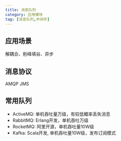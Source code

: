 ```yaml
---
title: 消息队列
category: 应用模块
tag: [消息队列,中间件]
---
```


## 应用场景
解耦合、削峰填谷、异步

## 消息协议
AMQP
JMS

## 常用队列
* ActiveMQ: 单机吞吐量万级，有较低概率丢失消息
* RabbitMQ: Erlang开发，单机吞吐万级
* RocketMQ: 阿里开源，单机吞吐量10W级
* Kafka: Scala开发, 单机吞吐量10W级，发布订阅模式